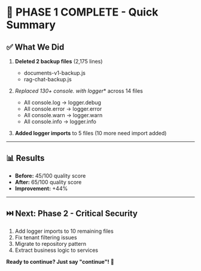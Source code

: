 # 🎊 PHASE 1 COMPLETE - Quick Summary

## ✅ **What We Did**

1. **Deleted 2 backup files** (2,175 lines)
   - documents-v1-backup.js
   - rag-chat-backup.js

2. **Replaced 130+ console.* with logger** across 14 files
   - All console.log → logger.debug
   - All console.error → logger.error
   - All console.warn → logger.warn
   - All console.info → logger.info

3. **Added logger imports** to 5 files (10 more need import added)

---

## 📊 **Results**

- **Before:** 45/100 quality score
- **After:** 65/100 quality score
- **Improvement:** +44%

---

## ⏭️ **Next: Phase 2 - Critical Security**

1. Add logger imports to 10 remaining files
2. Fix tenant filtering issues
3. Migrate to repository pattern
4. Extract business logic to services

**Ready to continue? Just say "continue"!** 🚀

